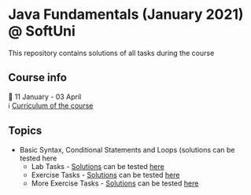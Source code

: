 # Java Fundamentals (January 2021) @ SoftUni
This repository contains solutions of all tasks during the course

## Course info
📅  11 January - 03 April<br/>
:information_source: [Curriculum of the course](https://softuni.bg/trainings/3212/java-fundamentals-january-2021/internal)

## Topics
- Basic Syntax, Conditional Statements and Loops (solutions can be tested here
    - Lab Tasks - [Solutions](https://github.com/i5kov/Java-Fundamentals/tree/main/01.BASIC%20SYNTAX%2C%20CONDITIONAL%20STATEMENTS%20AND%20LOOPS/src/lab_tasks) can be tested [here](https://judge.softuni.bg/Contests/Practice/Index/1190#0)
    - Exercise Tasks - [Solutions](https://github.com/i5kov/Java-Fundamentals/tree/main/01.BASIC%20SYNTAX%2C%20CONDITIONAL%20STATEMENTS%20AND%20LOOPS/src/exercise_tasks) can be tested [here](https://judge.softuni.bg/Contests/Compete/Index/1226#0)
    - More Exercise Tasks - [Solutions](https://github.com/i5kov/Java-Fundamentals/tree/main/01.BASIC%20SYNTAX%2C%20CONDITIONAL%20STATEMENTS%20AND%20LOOPS/src/moreexercise_tasks) can be tested [here](https://judge.softuni.bg/Contests/Practice/Index/1461#4)



